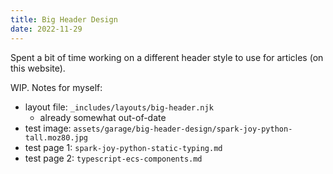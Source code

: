 ```yaml
---
title: Big Header Design
date: 2022-11-29
---
```


Spent a bit of time working on a different header style to use for articles (on this website).

WIP. Notes for myself:
- layout file: `_includes/layouts/big-header.njk`
    - already somewhat out-of-date
- test image: `assets/garage/big-header-design/spark-joy-python-tall.moz80.jpg`
- test page 1: `spark-joy-python-static-typing.md`
- test page 2: `typescript-ecs-components.md`
